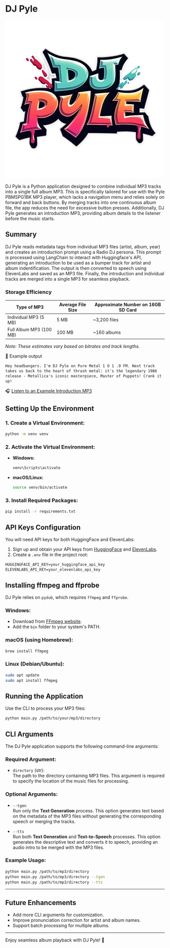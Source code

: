 # DJ Pyle
![DJ Pyle Logo](assets/images/dj_pyle_logo.png)

DJ Pyle is a Python application designed to combine individual MP3 tracks into a single full album MP3. This is specifically tailored for use with the Pyle PBMSPG1BK MP3 player, which lacks a navigation menu and relies solely on forward and back buttons. By merging tracks into one continuous album file, the app reduces the need for excessive button presses. Additionally, DJ Pyle generates an introduction MP3, providing album details to the listener before the music starts.

## Summary

DJ Pyle reads metadata tags from individual MP3 files (artist, album, year) and creates an introduction prompt using a Radio DJ persona. This prompt is processed using LangChain to interact with Huggingface's API, generating an introduction to be used as a bumper track for artist and album indentification. The output is then converted to speech using ElevenLabs and saved as an MP3 file. Finally, the introduction and individual tracks are merged into a single MP3 for seamless playback.

### Storage Efficiency

| **Type of MP3**        | **Average File Size** | **Approximate Number on 16GB SD Card** |
|------------------------|-----------------------|-----------------------------------------|
| Individual MP3 (5 MB)  | 5 MB                  | ~3,200 files                            |
| Full Album MP3 (100 MB)| 100 MB                | ~160 albums                             |

*Note: These estimates vary based on bitrates and track lengths.*

🤖 Example output

```output
Hey headbangers. I'm DJ Pyle on Pure Metal 1 O 1 .9 FM. Next track takes us back to the heart of thrash metal: it's the legendary 1986 release - Metallica's iconic masterpiece, Master of Puppets! Crank it up!
```

🎧 [Listen to an Example Introduction MP3](assets/audio/00%20DJ%20Pyle%20Intro.mp3)

## Setting Up the Environment

### 1. **Create a Virtual Environment:**
   ```bash
   python -m venv venv
   ```

### 2. **Activate the Virtual Environment:**
   - **Windows:**
     ```bash
     venv\Scripts\activate
     ```
   - **macOS/Linux:**
     ```bash
     source venv/bin/activate
     ```

### 3. **Install Required Packages:**
   ```bash
   pip install -r requirements.txt
   ```


## API Keys Configuration

You will need API keys for both HuggingFace and ElevenLabs:

1. Sign up and obtain your API keys from [HuggingFace](https://huggingface.co) and [ElevenLabs](https://elevenlabs.io).
2. Create a `.env` file in the project root:

```env
HUGGINGFACE_API_KEY=your_huggingface_api_key
ELEVENLABS_API_KEY=your_elevenlabs_api_key
```

## Installing ffmpeg and ffprobe

DJ Pyle relies on `pydub`, which requires `ffmpeg` and `ffprobe`.

### Windows:
- Download from [FFmpeg website](https://ffmpeg.org/download.html).
- Add the `bin` folder to your system's PATH.

### macOS (using Homebrew):
```bash
brew install ffmpeg
```

### Linux (Debian/Ubuntu):
```bash
sudo apt update
sudo apt install ffmpeg
```

## Running the Application

Use the CLI to process your MP3 files:

```bash
python main.py /path/to/your/mp3/directory
```

## CLI Arguments

The DJ Pyle application supports the following command-line arguments:

### Required Argument:
- `directory` (str):  
  The path to the directory containing MP3 files. This argument is required to specify the location of the music files for processing.

### Optional Arguments:
- `--tgen`  
  Run only the **Text Generation** process. This option generates text based on the metadata of the MP3 files without generating the corresponding speech or merging the tracks.

- `--tts`  
  Run both **Text Generation** and **Text-to-Speech** processes. This option generates the descriptive text and converts it to speech, providing an audio intro to be merged with the MP3 files.

### Example Usage:
```bash
python main.py /path/to/mp3/directory
python main.py /path/to/mp3/directory --tgen
python main.py /path/to/mp3/directory --tts
```
---

## Future Enhancements  

- Add more CLI arguments for customization.  
- Improve pronunciation correction for artist and album names.  
- Support batch processing for multiple albums.  

---

Enjoy seamless album playback with DJ Pyle! 🤘


